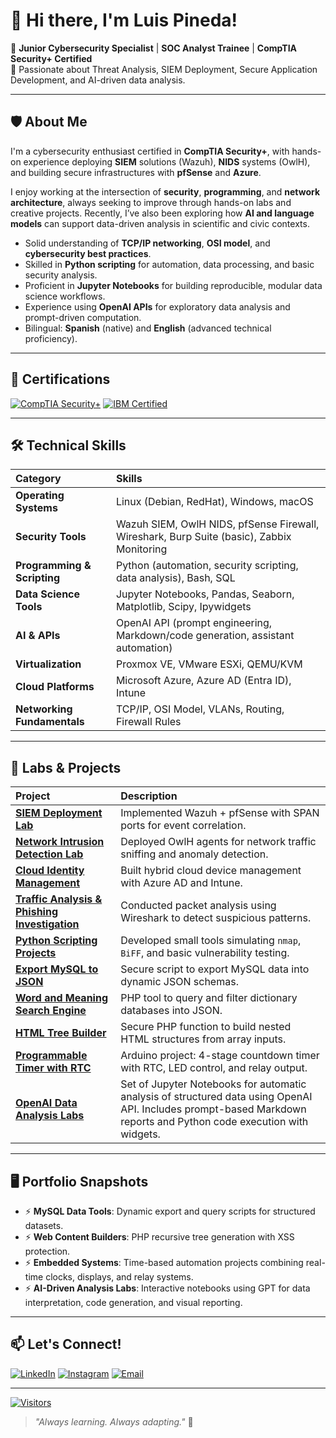 # 👋 Hi there, I'm Luis Pineda!

🔹 **Junior Cybersecurity Specialist** | **SOC Analyst Trainee** | **CompTIA Security+ Certified**  
🔹 Passionate about Threat Analysis, SIEM Deployment, Secure Application Development, and AI-driven data analysis.

---

## 🛡️ About Me

I'm a cybersecurity enthusiast certified in **CompTIA Security+**, with hands-on experience deploying **SIEM** solutions (Wazuh), **NIDS** systems (OwlH), and building secure infrastructures with **pfSense** and **Azure**.

I enjoy working at the intersection of **security**, **programming**, and **network architecture**, always seeking to improve through hands-on labs and creative projects. Recently, I’ve also been exploring how **AI and language models** can support data-driven analysis in scientific and civic contexts.

- Solid understanding of **TCP/IP networking**, **OSI model**, and **cybersecurity best practices**.
- Skilled in **Python scripting** for automation, data processing, and basic security analysis.
- Proficient in **Jupyter Notebooks** for building reproducible, modular data science workflows.
- Experience using **OpenAI APIs** for exploratory data analysis and prompt-driven computation.
- Bilingual: **Spanish** (native) and **English** (advanced technical proficiency).

---

## 🏅 Certifications

[![CompTIA Security+](https://img.shields.io/badge/CompTIA-Security%2B-red?logo=CompTIA&logoColor=white&style=for-the-badge)](https://www.credly.com/badges/0b2b5596-af1d-41d8-bd7e-34e1dc07edf0/linked_in_profile)
[![IBM Certified](https://img.shields.io/badge/IBM-Data%20Science-0530ad?logo=ibm&logoColor=white&style=for-the-badge)](https://www.coursera.org/account/accomplishments/certificate/XPFAX7JSTCKJ)

---

## 🛠️ Technical Skills

| Category | Skills |
|:---|:---|
| **Operating Systems** | Linux (Debian, RedHat), Windows, macOS |
| **Security Tools** | Wazuh SIEM, OwlH NIDS, pfSense Firewall, Wireshark, Burp Suite (basic), Zabbix Monitoring |
| **Programming & Scripting** | Python (automation, security scripting, data analysis), Bash, SQL |
| **Data Science Tools** | Jupyter Notebooks, Pandas, Seaborn, Matplotlib, Scipy, Ipywidgets |
| **AI & APIs** | OpenAI API (prompt engineering, Markdown/code generation, assistant automation) |
| **Virtualization** | Proxmox VE, VMware ESXi, QEMU/KVM |
| **Cloud Platforms** | Microsoft Azure, Azure AD (Entra ID), Intune |
| **Networking Fundamentals** | TCP/IP, OSI Model, VLANs, Routing, Firewall Rules |

---

## 🚀 Labs & Projects

| Project | Description |
|:---|:---|
| [**SIEM Deployment Lab**](https://github.com/luispinedare/lab-siem-wazuh) | Implemented Wazuh + pfSense with SPAN ports for event correlation. |
| [**Network Intrusion Detection Lab**](https://github.com/luispinedare/lab-nids-owlh) | Deployed OwlH agents for network traffic sniffing and anomaly detection. |
| [**Cloud Identity Management**](https://github.com/luispinedare/lab-cloud-azure) | Built hybrid cloud device management with Azure AD and Intune. |
| [**Traffic Analysis & Phishing Investigation**](https://github.com/luispinedare/lab-traffic-analysis) | Conducted packet analysis using Wireshark to detect suspicious patterns. |
| [**Python Scripting Projects**](https://github.com/luispinedare/python-security-tools) | Developed small tools simulating `nmap`, `BiFF`, and basic vulnerability testing. |
| [**Export MySQL to JSON**](https://github.com/luispinedare/export-mysql-json) | Secure script to export MySQL data into dynamic JSON schemas. |
| [**Word and Meaning Search Engine**](https://github.com/luispinedare/word-search-engine) | PHP tool to query and filter dictionary databases into JSON. |
| [**HTML Tree Builder**](https://github.com/luispinedare/html-tree-builder) | Secure PHP function to build nested HTML structures from array inputs. |
| [**Programmable Timer with RTC**](https://github.com/luispinedare/arduino-timer-rtc) | Arduino project: 4-stage countdown timer with RTC, LED control, and relay output. |
| [**OpenAI Data Analysis Labs**](https://github.com/luispinedare/analisis-automatizado) | Set of Jupyter Notebooks for automatic analysis of structured data using OpenAI API. Includes prompt-based Markdown reports and Python code execution with widgets. |

---

## 🖥️ Portfolio Snapshots

- ⚡ **MySQL Data Tools**: Dynamic export and query scripts for structured datasets.
- ⚡ **Web Content Builders**: PHP recursive tree generation with XSS protection.
- ⚡ **Embedded Systems**: Time-based automation projects combining real-time clocks, displays, and relay systems.
- ⚡ **AI-Driven Analysis Labs**: Interactive notebooks using GPT for data interpretation, code generation, and visual reporting.

---

## 📫 Let's Connect!

[![LinkedIn](https://img.shields.io/badge/LinkedIn-Profile-blue?logo=linkedin&style=for-the-badge)](https://www.linkedin.com/in/luis-pineda-57024923/)
[![Instagram](https://img.shields.io/badge/Instagram-Follow-833AB4?logo=instagram&logoColor=white&style=for-the-badge)](https://www.instagram.com/luispinedare/)
[![Email](https://img.shields.io/badge/Email-Contact-green?logo=gmail&style=for-the-badge)](mailto:luis@tallerpineda.cl)

---

[![Visitors](https://komarev.com/ghpvc/?username=luispinedare&label=Profile%20views&color=0e75b6&style=flat-square)](#)

> _"Always learning. Always adapting."_ 🚀